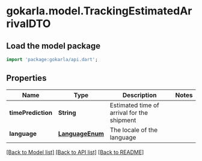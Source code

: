 # gokarla.model.TrackingEstimatedArrivalDTO

## Load the model package
```dart
import 'package:gokarla/api.dart';
```

## Properties
Name | Type | Description | Notes
------------ | ------------- | ------------- | -------------
**timePrediction** | **String** | Estimated time of arrival for the shipment | 
**language** | [**LanguageEnum**](LanguageEnum.md) | The locale of the language | 

[[Back to Model list]](../README.md#documentation-for-models) [[Back to API list]](../README.md#documentation-for-api-endpoints) [[Back to README]](../README.md)


